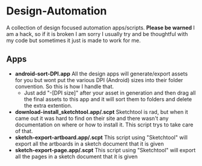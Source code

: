 Design-Automation
=================

A collection of design focused automation apps/scripts. **Please be warned** I am a hack, so if it is broken I am sorry I usually try and be thoughtful with my code but sometimes it just is made to work for me.

## Apps

- **android-sort-DPI.app** All the design apps will generate/export assets for you but wont put the various DPI (Android) sizes into their folder convention. So this is how I handle that.
  * Just add "-[DPI size]" after your asset in generation and then drag all the final assets to this app and it will sort them to folders and delete the extra extention.
- **download-install_sketchtool.app/.scpt** Sketchtool is rad, but when it came out it was hard to find on their site and there wasn't any documentation on where or how to install it. This script trys to take care of that.
- **sketch-export-artboard.app/.scpt** This script using "Sketchtool" will export all the artboards in a sketch document that it is given
- **sketch-export-page.app/.scpt** This script using "Sketchtool" will export all the pages in a sketch document that it is given
